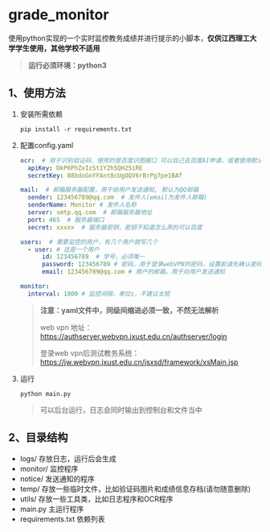 # grade_monitor
使用python实现的一个实时监控教务成绩并进行提示的小脚本，**仅供江西理工大学学生使用，其他学校不适用**

> **运行必须环境：python3**

## 1、使用方法
 1. 安装所需依赖

    ```
    pip install -r requirements.txt
    ```
 2. 配置config.yaml

    ```yaml
    ocr:  # 用于识别验证码，使用的是百度识图接口 可以自己去百度AI申请，或者使用默认的
      apiKey: DkP6PhZxIzSt1Y2h5QH25iRE
      secretKey: 88bdoGnYFAnt8cUgOQV6rBrPg7pe1BAf
    
    mail:  # 邮箱服务器配置，用于给用户发送通知, 默认为QQ邮箱
      sender: 123456789@qq.com  # 发件人(email为发件人邮箱)
      senderName: Monitor # 发件人名称
      server: smtp.qq.com  # 邮箱服务器地址
      port: 465  # 服务器端口
      secret: xxxxx  # 服务器密钥，密钥不知道怎么弄的可以百度
    
    users:  # 需要监控的用户，有几个用户就写几个
      - user: # 这是一个用户
          id: 123456789  # 学号，必须唯一
          password: 123456789 # 密码，用于登录webVPN的密码，设置前请先确认密码可用
          email: 123456789@qq.com # 用户的邮箱，用于向用户发送通知
    
    monitor:
      interval: 1800 # 监控间隔，单位s，不建议太短
    ```

    > **注意：yaml文件中，同级间缩进必须一致，不然无法解析**
    >
    > web vpn 地址：https://authserver.webvpn.jxust.edu.cn/authserver/login
    >
    > 登录web vpn后测试教务系统：https://jw.webvpn.jxust.edu.cn/jsxsd/framework/xsMain.jsp

 3. 运行

    ```
    python main.py
    ```

    > 可以后台运行，日志会同时输出到控制台和文件当中

## 2、目录结构

- logs/	存放日志，运行后会生成
- monitor/  监控程序
- notice/ 发送通知的程序
- temp/  存放一些临时文件，比如验证码图片和成绩信息存档(请勿随意删除)
- utils/ 存放一些工具类，比如日志程序和OCR程序
- main.py  主运行程序
- requirements.txt 依赖列表
